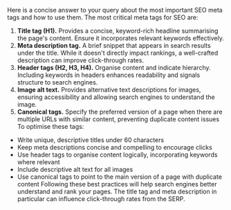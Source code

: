 Here is a concise answer to your query about the most important SEO meta tags and how to use them. The most critical meta tags for SEO are:
1. **Title tag (H1).** Provides a concise, keyword-rich headline summarising the page's content. Ensure it incorporates relevant keywords effectively.
2. **Meta description tag.** A brief snippet that appears in search results under the title. While it doesn't directly impact rankings, a well-crafted description can improve click-through rates.
3. **Header tags (H2, H3, H4).** Organise content and indicate hierarchy. Including keywords in headers enhances readability and signals structure to search engines.
4. **Image alt text.** Provides alternative text descriptions for images, ensuring accessibility and allowing search engines to understand the image.
5. **Canonical tags.** Specify the preferred version of a page when there are multiple URLs with similar content, preventing duplicate content issues
To optimise these tags:
- Write unique, descriptive titles under 60 characters
- Keep meta descriptions concise and compelling to encourage clicks
- Use header tags to organise content logically, incorporating keywords where relevant
- Include descriptive alt text for all images
- Use canonical tags to point to the main version of a page with duplicate content
Following these best practices will help search engines better understand and rank your pages. The title tag and meta description in particular can influence click-through rates from the SERP.